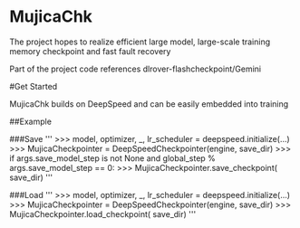 # MujicaChk
The project hopes to realize efficient large model, large-scale training memory checkpoint and fast fault recovery

Part of the project code references dlrover-flashcheckpoint/Gemini

#Get Started

MujicaChk builds on DeepSpeed and can be easily embedded into training

##Example

###Save
'''
        >>> model, optimizer, _, lr_scheduler = deepspeed.initialize(...)
        >>> MujicaCheckpointer = DeepSpeedCheckpointer(engine, save_dir) 
        >>> if args.save_model_step is not None and global_step % args.save_model_step == 0:
        >>>     MujicaCheckpointer.save_checkpoint( save_dir)
'''

###Load
'''
        >>> model, optimizer, _, lr_scheduler = deepspeed.initialize(...)
        >>> MujicaCheckpointer = DeepSpeedCheckpointer(engine, save_dir)
        >>> MujicaCheckpointer.load_checkpoint( save_dir)
'''
